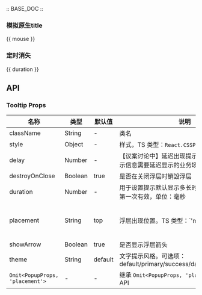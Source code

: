 :: BASE_DOC ::

### 模拟原生title
{{ mouse }}

### 定时消失
{{ duration }}


## API
### Tooltip Props

名称 | 类型 | 默认值 | 说明 | 必传
-- | -- | -- | -- | --
className | String | - | 类名 | N
style | Object | - | 样式，TS 类型：`React.CSSProperties` | N
delay | Number | - | 【议案讨论中】延迟出现提示，用于异步加载提示信息需要延迟显示的业务场景下 | N
destroyOnClose | Boolean | true | 是否在关闭浮层时销毁浮层 | N
duration | Number | - | 用于设置提示默认显示多长时间之后消失，初始第一次有效，单位：毫秒 | N
placement | String | top | 浮层出现位置。TS 类型：`'mouse' | PopupPlacement`，[Popup API Documents](./popup?tab=api)。[详细类型定义](https://github.com/Tencent/tdesign-react/blob/develop/src/tooltip/type.ts) | N
showArrow | Boolean | true | 是否显示浮层箭头 | N
theme | String | default | 文字提示风格。可选项：default/primary/success/danger/warning/light | N
`Omit<PopupProps, 'placement'>` | - | - | 继承 `Omit<PopupProps, 'placement'>` 中的全部 API | N
